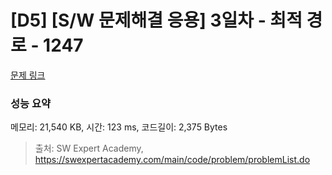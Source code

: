 # [D5] [S/W 문제해결 응용] 3일차 - 최적 경로 - 1247 

[문제 링크](https://swexpertacademy.com/main/code/problem/problemDetail.do?contestProbId=AV15OZ4qAPICFAYD) 

### 성능 요약

메모리: 21,540 KB, 시간: 123 ms, 코드길이: 2,375 Bytes



> 출처: SW Expert Academy, https://swexpertacademy.com/main/code/problem/problemList.do